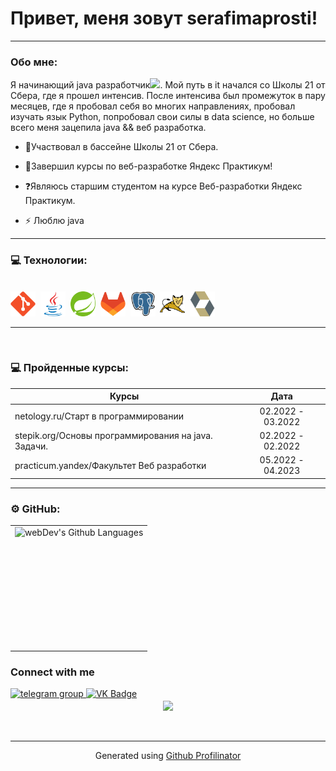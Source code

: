 
# Привет, меня зовут serafimaprosti!

---

### Обо мне:

Я начинающий java разработчик<img src="https://media.giphy.com/media/WUlplcMpOCEmTGBtBW/giphy.gif" width="30px">. Мой путь в it начался со Школы 21 от Сбера, где я прошел интенсив. После интенсива был промежуток в пару месяцев, где я пробовал себя во многих направлениях, пробовал изучать язык Python, попробовал свои силы в data science, но больше всего меня зацепила java && веб разработка.



- 🔭Участвовал в бассейне Школы 21 от Сбера.


- 🌱Завершил курсы по веб-разработке Яндекс Практикум!


- ❓Являюсь старшим студентом на курсе Веб-разработки Яндекс Практикум.


- ⚡ Люблю java


---

### 💻 Технологии:
<br>
<div>
<img src="https://github.com/devicons/devicon/blob/master/icons/git/git-original.svg" title="git" alt="git" width="40" height="40"/>&nbsp
<img src="https://github.com/devicons/devicon/blob/master/icons/java/java-original.svg" title="java" alt="java" width="40" height="40"/>&nbsp
<img src="https://github.com/devicons/devicon/blob/master/icons/spring/spring-original.svg" title="spring" alt="spring" width="40" height="40"/>&nbsp
<img src="https://github.com/devicons/devicon/blob/master/icons/gitlab/gitlab-original.svg" title="gitlab" alt="gitlab" width="40" height="40"/>&nbsp
<img src="https://github.com/devicons/devicon/blob/master/icons/postgresql/postgresql-original.svg" title="postgresql" alt="postgresql" width="40" height="40"/>&nbsp
<img src="https://github.com/devicons/devicon/blob/master/icons/tomcat/tomcat-original.svg" title="tomcat" alt="tomcat" width="40" height="40"/>&nbsp
<img src="hibernate.svg"title="hibernate" alt="hibernate" width="40" height="40"/>&nbsp
</div>

---


</td><td valign="top" width="33%">



</td><td valign="top" width="33%">



</td></tr></table>  

<br/>

### 💻 Пройденные курсы:

| Курсы                                                           |       Дата        |
| ----------------------------------------------------------------|:-----------------:|
| netology.ru/Старт в программировании                            | 02.2022 - 03.2022 |
| stepik.org/Основы программирования на java. Задачи.             | 02.2022 - 02.2022 |
| practicum.yandex/Факультет Веб разработки                       | 05.2022 - 04.2023 |

---

### ⚙️ GitHub:

<table>
  <tr>
    <td>
      <img height="195px" align="right" alt="webDev's Github Languages" src="https://github-readme-stats-sigma-five.vercel.app/api/top-langs/?username=serafimaprosti&layout=compact&theme=vision-friendly-dark" />
    </td>
  </tr>
</table>  

### Connect with me
<div>
  <div id="badges">
    <a href="https://t.me/sfxsfxsfx" target="_blank">
      <img src="https://cdn-icons-png.flaticon.com/512/2111/2111646.png" width="40" height="40" alt="telegram group" />
    </a>
    <a href="https://vk.com/serafimaprosti" target="_blank">
      <img src="https://cdn-icons-png.flaticon.com/512/145/145813.png" width="40" height="40" alt="VK Badge"/>
    </a>
  </div>  
</div>  

<div align="center">
<img src="https://komarev.com/ghpvc/?username=serafimaprosti&&style=flat-square" align="center" />
</div>  


<br/>

<br />

----
<div align="center">Generated using <a href="https://profilinator.rishav.dev/" target="_blank">Github Profilinator</a></div>

